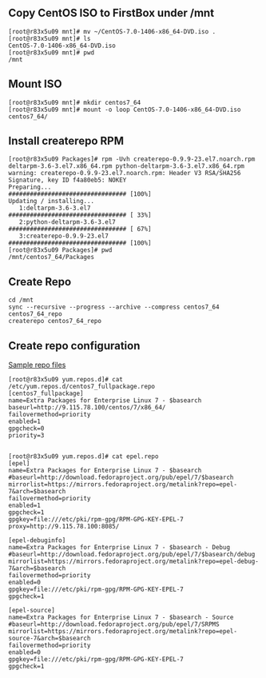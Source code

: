## Copy CentOS ISO to FirstBox under /mnt
    [root@r83x5u09 mnt]# mv ~/CentOS-7.0-1406-x86_64-DVD.iso .
    [root@r83x5u09 mnt]# ls
    CentOS-7.0-1406-x86_64-DVD.iso
    [root@r83x5u09 mnt]# pwd
    /mnt

## Mount ISO
	[root@r83x5u09 mnt]# mkdir centos7_64
	[root@r83x5u09 mnt]# mount -o loop CentOS-7.0-1406-x86_64-DVD.iso centos7_64/

## Install createrepo RPM
	[root@r83x5u09 Packages]# rpm -Uvh createrepo-0.9.9-23.el7.noarch.rpm deltarpm-3.6-3.el7.x86_64.rpm python-deltarpm-3.6-3.el7.x86_64.rpm 
	warning: createrepo-0.9.9-23.el7.noarch.rpm: Header V3 RSA/SHA256 Signature, key ID f4a80eb5: NOKEY
	Preparing...                          ################################# [100%]
	Updating / installing...
	   1:deltarpm-3.6-3.el7               ################################# [ 33%]
   	   2:python-deltarpm-3.6-3.el7        ################################# [ 67%]
   	   3:createrepo-0.9.9-23.el7          ################################# [100%]
	[root@r83x5u09 Packages]# pwd
	/mnt/centos7_64/Packages

## Create Repo
	cd /mnt
	sync --recursive --progress --archive --compress centos7_64 centos7_64_repo
	createrepo centos7_64_repo

## Create repo configuration    
[Sample repo files](samples/yum_repos_d/)

	[root@r83x5u09 yum.repos.d]# cat /etc/yum.repos.d/centos7_fullpackage.repo
	[centos7_fullpackage]
	name=Extra Packages for Enterprise Linux 7 - $basearch
	baseurl=http://9.115.78.100/centos/7/x86_64/
	failovermethod=priority
	enabled=1
	gpgcheck=0
	priority=3
    

	[root@r83x5u09 yum.repos.d]# cat epel.repo
	[epel]
	name=Extra Packages for Enterprise Linux 7 - $basearch
	#baseurl=http://download.fedoraproject.org/pub/epel/7/$basearch
	mirrorlist=https://mirrors.fedoraproject.org/metalink?repo=epel-7&arch=$basearch
	failovermethod=priority
	enabled=1
	gpgcheck=1
	gpgkey=file:///etc/pki/rpm-gpg/RPM-GPG-KEY-EPEL-7
	proxy=http://9.115.78.100:8085/

	[epel-debuginfo]
	name=Extra Packages for Enterprise Linux 7 - $basearch - Debug
	#baseurl=http://download.fedoraproject.org/pub/epel/7/$basearch/debug
	mirrorlist=https://mirrors.fedoraproject.org/metalink?repo=epel-debug-7&arch=$basearch
	failovermethod=priority
	enabled=0
	gpgkey=file:///etc/pki/rpm-gpg/RPM-GPG-KEY-EPEL-7
	gpgcheck=1

	[epel-source]
	name=Extra Packages for Enterprise Linux 7 - $basearch - Source
	#baseurl=http://download.fedoraproject.org/pub/epel/7/SRPMS
	mirrorlist=https://mirrors.fedoraproject.org/metalink?repo=epel-source-7&arch=$basearch
	failovermethod=priority
	enabled=0
	gpgkey=file:///etc/pki/rpm-gpg/RPM-GPG-KEY-EPEL-7
	gpgcheck=1

